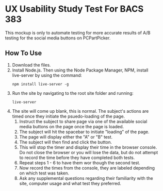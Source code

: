 # UX Usability Study Test For BACS 383
This mockup is only to automate testing for more accurate results of A/B testing for the social media buttons on PCPartPicker.

## How To Use
1. Download the files.
2. Install Node.js. Then using the Node Package Manager, NPM, install live-server by using the command: 
    ```
    npm install live-server -g
    ```
3. Run the site by navigating to the root site folder and running:
    ```
    live-server
    ```
4. The site will come up blank, this is normal. The subject's actions are timed once they initiate the psuedo-loading of the page.
    1. Instruct the subject to share page via one of the available social media buttons on the page once the page is loaded.
    2. The subject will hit the spacebar to initiate "loading" of the page.
    3. The page will display either the "A" or "B" test.
    4. The subject will then find and click the button.
    5. This will stop the timer and display their time in the browser console. Do not close the browser or you will lose the data, but do not attempt to record the time before they have completed both tests.
    6. Repeat steps 1 - 6 to have them wor though the second test.
    7. Now record the times from the console, they are labeled depending on which test was taken.
    8. Ask any supplemental questions regarding their familiarity with the site, computer usage and what test they preferred.